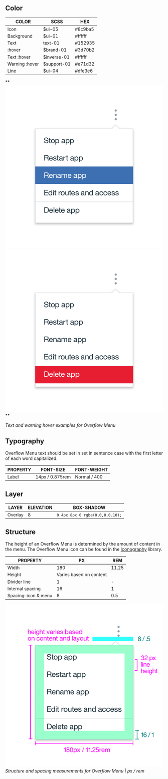 ## Color
| COLOR          | SCSS        | HEX     |
|----------------|-------------|---------|
| Icon           | $ui-05      | #8c9ba5 |
| Background     | $ui-01      | #ffffff |
| Text           | text-01     | #152935 |
| :hover         | $brand-01   | #3d70b2 |
| Text :hover    | $inverse-01 | #ffffff |
| Warning :hover | $support-01 | #e71d32 |
| Line           | $ui-04      | #dfe3e6 |

**
![Overflow menu text hover example](images/overflow-menu-style-1.png)
![Overflow menu warning hover example](images/overflow-menu-style-2.png)
**

_Text and warning hover examples for Overflow Menu_

## Typography
Overflow Menu text should be set in set in sentence case with the first letter of each word capitalized.

| PROPERTY | FONT-SIZE     | FONT-WEIGHT |
|------------|-----------------|--------------|
| Label      | 14px / 0.875rem | Normal / 400 |

## Layer
| LAYER      | ELEVATION     | BOX-SHADOW      |
|------------|----------|----------|
| Overlay    | 8        | `0 4px 8px 0 rgba(0,0,0,0.10);`  |

## Structure
The height of an Overflow Menu is determined by the amount of content in the menu. The Overflow Menu icon can be found in the [Iconography](/style/iconography/library) library.

| PROPERTY             | PX                      | REM   |
|----------------------|-------------------------|-------|
| Width                | 180                     | 11.25 |
| Height               | Varies based on content |       |
| Divider line         | 1                       | -     |
| Internal spacing     | 16                      | 1     |
| Spacing: icon & menu | 8                       | 0.5   |

![Structure and spacing measurements for an overflow menu](images/overflow-menu-style-3.png)
_Structure and spacing measurements for Overflow Menu | px / rem_
